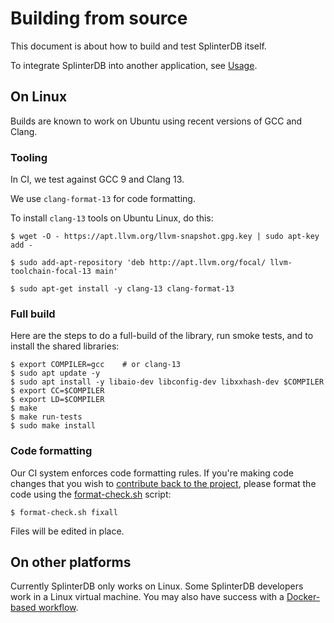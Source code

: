 # Building from source
This document is about how to build and test SplinterDB itself.

To integrate SplinterDB into another application, see [Usage](usage.md).

## On Linux
Builds are known to work on Ubuntu using recent versions of GCC and Clang.

### Tooling
In CI, we test against GCC 9 and Clang 13.

We use `clang-format-13` for code formatting.

To install `clang-13` tools on Ubuntu Linux, do this:

```shell
$ wget -O - https://apt.llvm.org/llvm-snapshot.gpg.key | sudo apt-key add -

$ sudo add-apt-repository 'deb http://apt.llvm.org/focal/ llvm-toolchain-focal-13 main'

$ sudo apt-get install -y clang-13 clang-format-13
```

### Full build
Here are the steps to do a full-build of the library, run smoke tests, and to install the shared libraries:

```shell
$ export COMPILER=gcc    # or clang-13
$ sudo apt update -y
$ sudo apt install -y libaio-dev libconfig-dev libxxhash-dev $COMPILER
$ export CC=$COMPILER
$ export LD=$COMPILER
$ make
$ make run-tests
$ sudo make install
```

### Code formatting
Our CI system enforces code formatting rules.  If you're making code changes
that you wish to [contribute back to the project](../CONTRIBUTING.md), please
format the code using the [format-check.sh](../format-check.sh) script:

```shell
$ format-check.sh fixall
```
Files will be edited in place.

## On other platforms
Currently SplinterDB only works on Linux.  Some SplinterDB developers work in a Linux virtual machine.  You may also have success with a [Docker-based workflow](docker.md).
